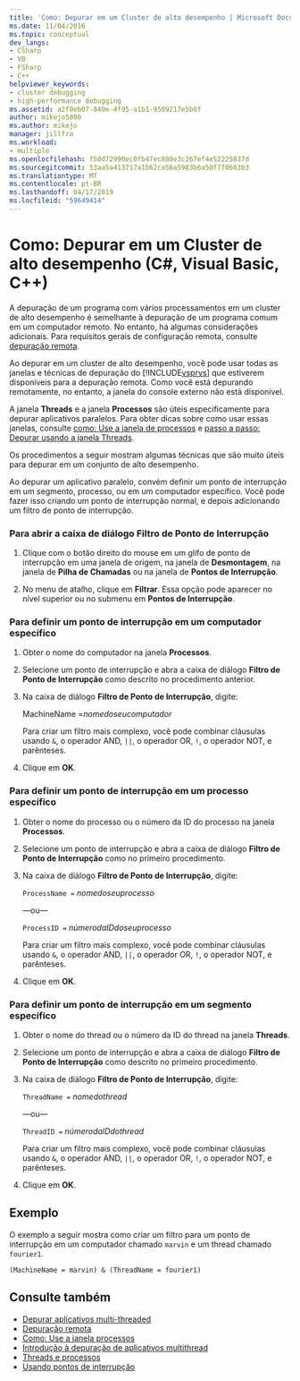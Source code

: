 ```yaml
---
title: 'Como: Depurar em um Cluster de alto desempenho | Microsoft Docs'
ms.date: 11/04/2016
ms.topic: conceptual
dev_langs:
- CSharp
- VB
- FSharp
- C++
helpviewer_keywords:
- cluster debugging
- high-performance debugging
ms.assetid: a2f0eb07-840e-4f95-a1b1-9509217e5b8f
author: mikejo5000
ms.author: mikejo
manager: jillfra
ms.workload:
- multiple
ms.openlocfilehash: f50d72990ec0fb47ec880e3c267ef4e52225837d
ms.sourcegitcommit: 53aa5a413717a1b62ca56a5983b6a50f7f0663b3
ms.translationtype: MT
ms.contentlocale: pt-BR
ms.lasthandoff: 04/17/2019
ms.locfileid: "59649414"
---
```

# <a name="how-to-debug-on-a-high-performance-cluster-c-visual-basic-c"></a>Como: Depurar em um Cluster de alto desempenho (C#, Visual Basic, C++)

A depuração de um programa com vários processamentos em um cluster de alto desempenho é semelhante à depuração de um programa comum em um computador remoto. No entanto, há algumas considerações adicionais. Para requisitos gerais de configuração remota, consulte [depuração remota](../debugger/remote-debugging.md).

 Ao depurar em um cluster de alto desempenho, você pode usar todas as janelas e técnicas de depuração do [!INCLUDE[vsprvs](../code-quality/includes/vsprvs_md.md)] que estiverem disponíveis para a depuração remota. Como você está depurando remotamente, no entanto, a janela do console externo não está disponível.

 A janela **Threads** e a janela **Processos** são úteis especificamente para depurar aplicativos paralelos. Para obter dicas sobre como usar essas janelas, consulte [como: Use a janela de processos](/previous-versions/visualstudio/visual-studio-2010/7h8h5sdw(v=vs.100)) e [passo a passo: Depurar usando a janela Threads](../debugger/how-to-use-the-threads-window.md).

 Os procedimentos a seguir mostram algumas técnicas que são muito úteis para depurar em um conjunto de alto desempenho.

 Ao depurar um aplicativo paralelo, convém definir um ponto de interrupção em um segmento, processo, ou em um computador específico. Você pode fazer isso criando um ponto de interrupção normal, e depois adicionando um filtro de ponto de interrupção.

### <a name="to-open-the-breakpoint-filter-dialog-box"></a>Para abrir a caixa de diálogo Filtro de Ponto de Interrupção

1.  Clique com o botão direito do mouse em um glifo de ponto de interrupção em uma janela de origem, na janela de **Desmontagem**, na janela de **Pilha de Chamadas** ou na janela de **Pontos de Interrupção**.

2.  No menu de atalho, clique em **Filtrar**. Essa opção pode aparecer no nível superior ou no submenu em **Pontos de Interrupção**.

### <a name="to-set-a-breakpoint-on-a-specific-computer"></a>Para definir um ponto de interrupção em um computador específico

1.  Obter o nome do computador na janela **Processos**.

2.  Selecione um ponto de interrupção e abra a caixa de diálogo **Filtro de Ponto de Interrupção** como descrito no procedimento anterior.

3.  Na caixa de diálogo **Filtro de Ponto de Interrupção**, digite:

     MachineName =*nomedoseucomputador*

     Para criar um filtro mais complexo, você pode combinar cláusulas usando `&`, o operador AND, `||`, o operador OR, `!`, o operador NOT, e parênteses.

4.  Clique em **OK**.

### <a name="to-set-a-breakpoint-on-a-specific-process"></a>Para definir um ponto de interrupção em um processo específico

1.  Obter o nome do processo ou o número da ID do processo na janela **Processos**.

2.  Selecione um ponto de interrupção e abra a caixa de diálogo **Filtro de Ponto de Interrupção** como no primeiro procedimento.

3.  Na caixa de diálogo **Filtro de Ponto de Interrupção**, digite:

     `ProcessName =` *nomedoseuprocesso*

     —ou—

     `ProcessID =` *númerodaIDdoseuprocesso*

     Para criar um filtro mais complexo, você pode combinar cláusulas usando `&`, o operador AND, `||`, o operador OR, `!`, o operador NOT, e parênteses.

4.  Clique em **OK**.

### <a name="to-set-a-breakpoint-on-a-specific-thread"></a>Para definir um ponto de interrupção em um segmento específico

1.  Obter o nome do thread ou o número da ID do thread na janela **Threads**.

2.  Selecione um ponto de interrupção e abra a caixa de diálogo **Filtro de Ponto de Interrupção** como descrito no primeiro procedimento.

3.  Na caixa de diálogo **Filtro de Ponto de Interrupção**, digite:

     `ThreadName =` *nomedothread*

     —ou—

     `ThreadID =` *númerodaIDdothread*

     Para criar um filtro mais complexo, você pode combinar cláusulas usando `&`, o operador AND, `||`, o operador OR, `!`, o operador NOT, e parênteses.

4.  Clique em **OK**.

## <a name="example"></a>Exemplo
 O exemplo a seguir mostra como criar um filtro para um ponto de interrupção em um computador chamado `marvin` e um thread chamado `fourier1`.

`(MachineName = marvin) & (ThreadName = fourier1)`

## <a name="see-also"></a>Consulte também
- [Depurar aplicativos multi-threaded](../debugger/debug-multithreaded-applications-in-visual-studio.md)
- [Depuração remota](../debugger/remote-debugging.md)
- [Como: Use a janela processos](/previous-versions/visualstudio/visual-studio-2010/7h8h5sdw(v=vs.100))
- [Introdução à depuração de aplicativos multithread](../debugger/get-started-debugging-multithreaded-apps.md)
- [Threads e processos](/previous-versions/visualstudio/visual-studio-2010/ms164740(v=vs.100))
- [Usando pontos de interrupção](../debugger/using-breakpoints.md)